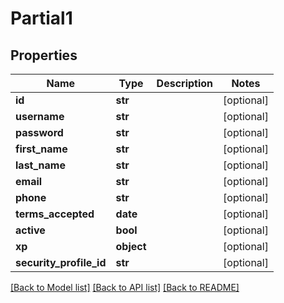 # Partial1

## Properties
Name | Type | Description | Notes
------------ | ------------- | ------------- | -------------
**id** | **str** |  | [optional] 
**username** | **str** |  | [optional] 
**password** | **str** |  | [optional] 
**first_name** | **str** |  | [optional] 
**last_name** | **str** |  | [optional] 
**email** | **str** |  | [optional] 
**phone** | **str** |  | [optional] 
**terms_accepted** | **date** |  | [optional] 
**active** | **bool** |  | [optional] 
**xp** | **object** |  | [optional] 
**security_profile_id** | **str** |  | [optional] 

[[Back to Model list]](../README.md#documentation-for-models) [[Back to API list]](../README.md#documentation-for-api-endpoints) [[Back to README]](../README.md)



